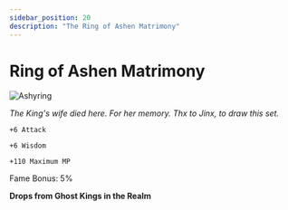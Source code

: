 ```yaml
---
sidebar_position: 20
description: "The Ring of Ashen Matrimony"
---
```


# Ring of Ashen Matrimony

![Ashyring](http://i.imgur.com/t6YLzlG.png)

<i>The King's wife died here. For her memory. Thx to Jinx, to draw this set.</i>

    +6 Attack
    
    +6 Wisdom
    
    +110 Maximum MP
    
Fame Bonus: 5%

**Drops from Ghost Kings in the Realm**
